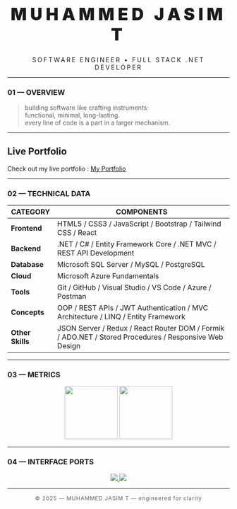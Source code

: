 <!-- TE INSPIRED HEADER -->
<h1 align="center" style="letter-spacing:8px; font-weight:900; font-size:38px;">
MUHAMMED JASIM T
</h1>
<p align="center" style="letter-spacing:3px; font-size:14px;">
SOFTWARE ENGINEER • FULL STACK .NET DEVELOPER
</p>


---

### 01 — OVERVIEW
> building software like crafting instruments:  
> functional, minimal, long-lasting.  
> every line of code is a part in a larger mechanism.

---

## Live Portfolio

Check out my live portfolio : [My Portfolio](https://nice-ocean-03e4e3710.2.azurestaticapps.net/)


---



### 02 — TECHNICAL DATA
| CATEGORY       | COMPONENTS |
|----------------|------------|
| **Frontend**   | HTML5 / CSS3 / JavaScript / Bootstrap / Tailwind CSS / React |
| **Backend**    | .NET / C# / Entity Framework Core / .NET MVC / REST API Development |
| **Database**   | Microsoft SQL Server / MySQL / PostgreSQL |
| **Cloud**      | Microsoft Azure Fundamentals |
| **Tools**      | Git / GitHub / Visual Studio / VS Code / Azure / Postman |
| **Concepts**   | OOP / REST APIs / JWT Authentication / MVC Architecture / LINQ / Entity Framework |
| **Other Skills** | JSON Server / Redux / React Router DOM / Formik / ADO.NET / Stored Procedures / Responsive Web Design |

---

### 03 — METRICS
<p align="center">
  <img src="https://github-readme-stats.vercel.app/api?username=jasim1-coder&show_icons=true&theme=transparent&hide_border=true" height="120"/>
  <img src="https://github-readme-stats.vercel.app/api/top-langs?username=jasim1-coder&layout=compact&theme=transparent&hide_border=true" height="120"/>
</p>

---

### 04 — INTERFACE PORTS
<p align="center">
  <a href="https://www.linkedin.com/in/muhd-jasim-t/">
    <img src="https://img.shields.io/badge/LINKEDIN-111111?style=for-the-badge&logo=linkedin&logoColor=white" />
  </a>
  <a href="mailto:tjasim786@gmail.com">
    <img src="https://img.shields.io/badge/EMAIL-111111?style=for-the-badge&logo=gmail&logoColor=white" />
  </a>
</p>

---

<p align="center" style="font-size:12px; letter-spacing:1px; opacity:0.7;">
© 2025 — MUHAMMED JASIM T — engineered for clarity
</p>
